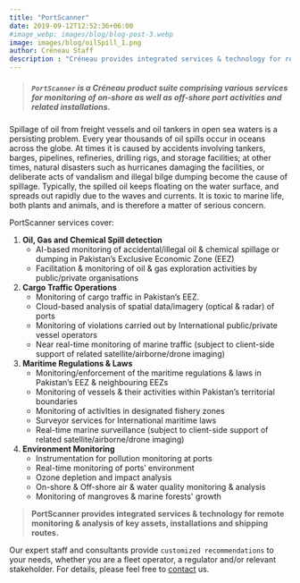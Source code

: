 ```yaml
---
title: "PortScanner"
date: 2019-09-12T12:52:36+06:00
#image_webp: images/blog/blog-post-3.webp
image: images/blog/oilSpill_1.png
author: Créneau Staff
description : "Créneau provides integrated services & technology for remote monitoring & analysis of key assets, installations and routes."
---
```


> ##### `PortScanner` is a Créneau product suite comprising various services for monitoring of on-shore as well as off-shore port activities and related installations.


Spillage of oil from freight vessels and oil tankers in open sea waters is a persisting problem. Every year thousands of oil spills occur in oceans across the globe. At times it is caused by accidents involving tankers, barges, pipelines, refineries, drilling rigs, and storage facilities; at other times, natural disasters such as hurricanes damaging the facilities, or deliberate acts of vandalism and illegal bilge dumping become the cause of spillage. Typically, the spilled oil keeps floating on the water surface, and spreads out rapidly due to the waves and currents. It is toxic to marine life, both plants and animals, and is therefore a matter of serious concern.

PortScanner services cover:

1.  **Oil, Gas and Chemical Spill detection**
    - AI-based monitoring of accidental/illegal oil & chemical spillage or dumping in Pakistan’s Exclusive Economic Zone (EEZ)
    - Facilitation & monitoring of oil & gas exploration activities by public/private organisations
2. **Cargo Traffic Operations**
    - Monitoring of cargo traffic in Pakistan’s EEZ.
    - Cloud-based analysis of spatial data/imagery (optical & radar) of ports
    - Monitoring of violations carried out by International public/private vessel operators
    - Near real-time monitoring of marine traffic (subject to client-side support of related satellite/airborne/drone imaging)
3. **Maritime Regulations & Laws**
    - Monitoring/enforcement of the maritime regulations & laws in Pakistan’s EEZ & neighbouring EEZs
    - Monitoring of vessels & their activities within Pakistan’s territorial boundaries
    - Monitoring of activIties in designated fishery zones
    - Surveyor services for International maritime laws
    - Real-time marine surveillance (subject to client-side support of related satellite/airborne/drone imaging)
4. **Environment Monitoring**
    - Instrumentation for pollution monitoring at ports
    - Real-time monitoring of ports’ environment
    - Ozone depletion and impact analysis
    - On-shore & Off-shore air & water quality monitoring & analysis
    - Monitoring of mangroves & marine forests' growth


> **PortScanner provides integrated services & technology for remote monitoring
& analysis of key assets, installations and shipping routes.**

Our expert staff and consultants provide `customized recommendations` to your needs, whether you are a fleet operator, a regulator and/or relevant stakeholder. For details, please feel free to [contact](/#contact) us.
